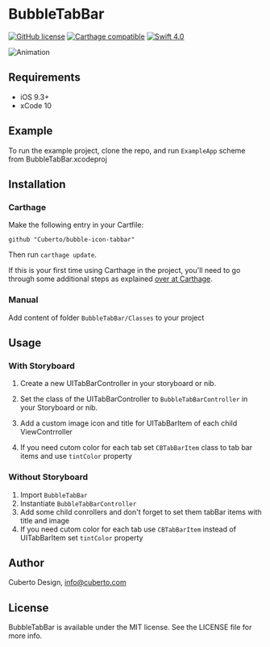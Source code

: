 # BubbleTabBar

[![GitHub license](https://img.shields.io/badge/license-MIT-lightgrey.svg)](https://raw.githubusercontent.com/Cuberto/flashy-tabbar/master/LICENSE)
[![Carthage compatible](https://img.shields.io/badge/Carthage-compatible-4BC51D.svg?style=flat)](https://github.com/Cuberto/bubble-icon-tabbar)
[![Swift 4.0](https://img.shields.io/badge/Swift-4.0-green.svg?style=flat)](https://developer.apple.com/swift/)

![Animation](https://raw.githubusercontent.com/Cuberto/bubble-icon-tabbar/master/Screenshots/animation.gif)

## Requirements

- iOS 9.3+
- xCode 10

## Example

To run the example project, clone the repo, and run `ExampleApp`  scheme from BubbleTabBar.xcodeproj

## Installation

### Carthage

Make the following entry in your Cartfile:

```
github "Cuberto/bubble-icon-tabbar"
```

Then run `carthage update`.

If this is your first time using Carthage in the project, you'll need to go through some additional steps as explained [over at Carthage](https://github.com/Carthage/Carthage#adding-frameworks-to-an-application).

### Manual

Add content of folder `BubbleTabBar/Classes` to your project

## Usage

### With Storyboard

1. Create a new UITabBarController in your storyboard or nib.

2. Set the class of the UITabBarController to `BubbleTabBarController` in your Storyboard or nib. 

3. Add a custom image icon and title for UITabBarItem of each child ViewContrroller

4. If you need cutom color for each tab set `CBTabBarItem` class to tab bar items and use `tintColor` property  

### Without Storyboard
 1. Import `BubbleTabBar`
2. Instantiate `BubbleTabBarController`
3. Add some child conrollers and don't forget to set them tabBar items with title and image
4. If you need cutom color for each tab use `CBTabBarItem` instead of UITabBarItem set `tintColor` property  

## Author

Cuberto Design, info@cuberto.com

## License

BubbleTabBar is available under the MIT license. See the LICENSE file for more info.
